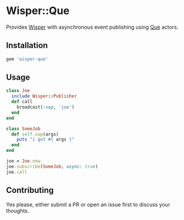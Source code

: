 # Wisper::Que

Provides [Wisper](https://github.com/krisleech/wisper) with asynchronous event
publishing using [Que](https://github.com/chanks/que) actors.

## Installation

```ruby
gem 'wisper-que'
```

## Usage

```ruby
class Joe
  include Wisper::Publisher
  def call
    broadcast(:sup, 'joe')
  end
end

class SomeJob
  def self.sup(args)
    puts "i got #{ args }"
  end
end

joe = Joe.new
joe.subscribe(SomeJob, async: true)
joe.call
```

## Contributing

Yes please, either submit a PR or open an issue first to discuss your thoughts.
